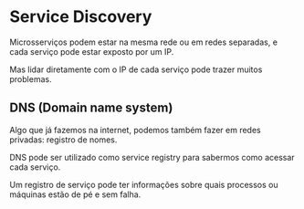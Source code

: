# Service Discovery

Microsserviços podem estar na mesma rede ou em redes separadas, e cada serviço pode estar exposto por um IP.

Mas lidar diretamente com o IP de cada serviço pode trazer muitos problemas.

## DNS (Domain name system)

Algo que já fazemos na internet, podemos também fazer em redes privadas: registro de nomes.

DNS pode ser utilizado como service registry para sabermos como acessar cada serviço.

Um registro de serviço pode ter informações sobre quais processos ou máquinas estão de pé e sem falha.
